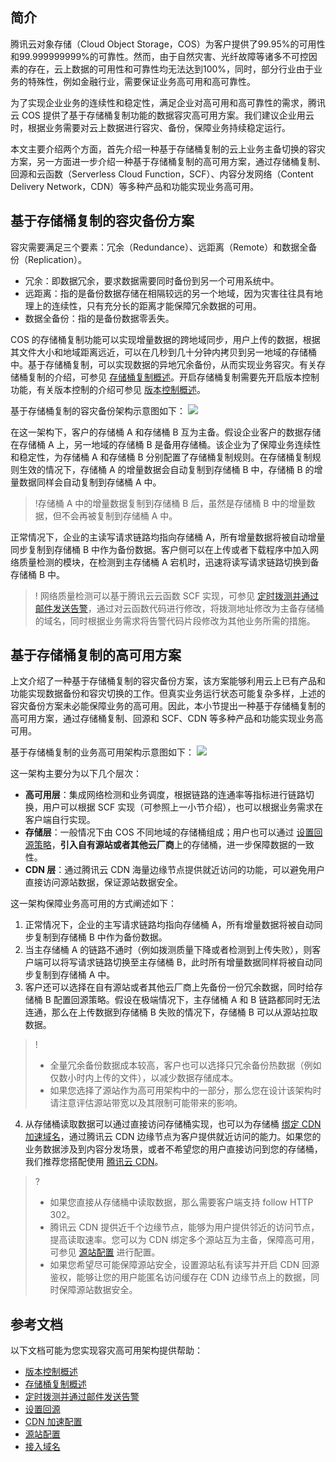 ## 简介

腾讯云对象存储（Cloud Object Storage，COS）为客户提供了99.95%的可用性和99.999999999%的可靠性。然而，由于自然灾害、光纤故障等诸多不可控因素的存在，云上数据的可用性和可靠性均无法达到100%，同时，部分行业由于业务的特殊性，例如金融行业，需要保证业务高可用和高可靠性。

为了实现企业业务的连续性和稳定性，满足企业对高可用和高可靠性的需求，腾讯云 COS 提供了基于存储桶复制功能的数据容灾高可用方案。我们建议企业用云时，根据业务需要对云上数据进行容灾、备份，保障业务持续稳定运行。

本文主要介绍两个方面，首先介绍一种基于存储桶复制的云上业务主备切换的容灾方案，另一方面进一步介绍一种基于存储桶复制的高可用方案，通过存储桶复制、回源和云函数（Serverless Cloud Function，SCF）、内容分发网络（Content Delivery Network，CDN）等多种产品和功能实现业务高可用。

## 基于存储桶复制的容灾备份方案

容灾需要满足三个要素：冗余（Redundance）、远距离（Remote）和数据全备份（Replication）。

- 冗余：即数据冗余，要求数据需要同时备份到另一个可用系统中。
- 远距离：指的是备份数据存储在相隔较远的另一个地域，因为灾害往往具有地理上的连续性，只有充分长的距离才能保障冗余数据的可用。
- 数据全备份：指的是备份数据零丢失。

COS 的存储桶复制功能可以实现增量数据的跨地域同步，用户上传的数据，根据其文件大小和地域距离远近，可以在几秒到几十分钟内拷贝到另一地域的存储桶中。基于存储桶复制，可以实现数据的异地冗余备份，从而实现业务容灾。有关存储桶复制的介绍，可参见 [存储桶复制概述](https://cloud.tencent.com/document/product/436/19237)。开启存储桶复制需要先开启版本控制功能，有关版本控制的介绍可参见 [版本控制概述](https://cloud.tencent.com/document/product/436/19883)。

基于存储桶复制的容灾备份架构示意图如下：
![](https://main.qcloudimg.com/raw/6faa659de8d437ec5fac6e3c8d3536a2.png)

在这一架构下，客户的存储桶 A 和存储桶 B 互为主备。假设企业客户的数据存储在存储桶 A 上，另一地域的存储桶 B 是备用存储桶。该企业为了保障业务连续性和稳定性，为存储桶 A 和存储桶 B 分别配置了存储桶复制规则。在存储桶复制规则生效的情况下，存储桶 A 的增量数据会自动复制到存储桶 B 中，存储桶 B 的增量数据同样会自动复制到存储桶 A 中。

> !存储桶 A 中的增量数据复制到存储桶 B 后，虽然是存储桶 B 中的增量数据，但不会再被复制到存储桶 A 中。

正常情况下，企业的主读写请求链路均指向存储桶 A，所有增量数据将被自动增量同步复制到存储桶 B 中作为备份数据。客户侧可以在上传或者下载程序中加入网络质量检测的模块，在检测到主存储桶 A 宕机时，迅速将读写请求链路切换到备存储桶 B 中。

>! 网络质量检测可以基于腾讯云云函数 SCF 实现，可参见 [定时拨测并通过邮件发送告警](https://cloud.tencent.com/document/product/583/35399)，通过对云函数代码进行修改，将拨测地址修改为主备存储桶的域名，同时根据业务需求将告警代码片段修改为其他业务所需的措施。
>

## 基于存储桶复制的高可用方案

上文介绍了一种基于存储桶复制的容灾备份方案，该方案能够利用云上已有产品和功能实现数据备份和容灾切换的工作。但真实业务运行状态可能复杂多样，上述的容灾备份方案未必能保障业务的高可用。因此，本小节提出一种基于存储桶复制的高可用方案，通过存储桶复制、回源和 SCF、CDN 等多种产品和功能实现业务高可用。

基于存储桶复制的业务高可用架构示意图如下：
![](https://main.qcloudimg.com/raw/5c2ccd0b068af19d5dcfdfb01609b6d4.png)

这一架构主要分为以下几个层次：

- **高可用层**：集成网络检测和业务调度，根据链路的连通率等指标进行链路切换，用户可以根据 SCF 实现（可参照上一小节介绍），也可以根据业务需求在客户端自行实现。
- **存储层**：一般情况下由 COS 不同地域的存储桶组成；用户也可以通过 [设置回源策略](https://cloud.tencent.com/document/product/436/13310)，**引入自有源站或者其他云厂商**上的存储桶，进一步保障数据的一致性。
- **CDN 层**：通过腾讯云 CDN 海量边缘节点提供就近访问的功能，可以避免用户直接访问源站数据，保证源站数据安全。

这一架构保障业务高可用的方式阐述如下：

1. 正常情况下，企业的主写请求链路均指向存储桶 A，所有增量数据将被自动同步复制到存储桶 B 中作为备份数据。
2. 当主存储桶 A 的链路不通时（例如拨测质量下降或者检测到上传失败），则客户端可以将写请求链路切换至主存储桶 B，此时所有增量数据同样将被自动同步复制到存储桶 A 中。
3. 客户还可以选择在自有源站或者其他云厂商上先备份一份冗余数据，同时给存储桶 B 配置回源策略。假设在极端情况下，主存储桶 A 和 B 链路都同时无法连通，那么在上传数据到存储桶 B 失败的情况下，存储桶 B 可以从源站拉取数据。
> !
> - 全量冗余备份数据成本较高，客户也可以选择只冗余备份热数据（例如仅数小时内上传的文件），以减少数据存储成本。
> - 如果您选择了源站作为高可用架构中的一部分，那么您在设计该架构时请注意评估源站带宽以及其限制可能带来的影响。
> 
4. 从存储桶读取数据可以通过直接访问存储桶实现，也可以为存储桶 [绑定 CDN 加速域名](https://cloud.tencent.com/document/product/436/18670)，通过腾讯云 CDN 边缘节点为客户提供就近访问的能力。如果您的业务数据涉及到内容分发场景，或者不希望您的用户直接访问到您的存储桶，我们推荐您搭配使用 [腾讯云 CDN](https://cloud.tencent.com/document/product/228)。
>?
> - 如果您直接从存储桶中读取数据，那么需要客户端支持 follow HTTP 302。
> - 腾讯云 CDN 提供近千个边缘节点，能够为用户提供邻近的访问节点，提高读取速率。您可以为 CDN 绑定多个源站互为主备，保障高可用，可参见 [源站配置](https://cloud.tencent.com/document/product/228/6289) 进行配置。
> - 如果您希望尽可能保障源站安全，设置源站私有读写并开启 CDN 回源鉴权，能够让您的用户能匿名访问缓存在 CDN 边缘节点上的数据，同时保障源站数据安全。
> 

## 参考文档

以下文档可能为您实现容灾高可用架构提供帮助：

- [版本控制概述](https://cloud.tencent.com/document/product/436/19883)
- [存储桶复制概述](https://cloud.tencent.com/document/product/436/19237)
- [定时拨测并通过邮件发送告警](https://cloud.tencent.com/document/product/583/35399)
- [设置回源](https://cloud.tencent.com/document/product/436/13310)
- [CDN 加速配置](https://cloud.tencent.com/document/product/436/18670)
- [源站配置](https://cloud.tencent.com/document/product/228/6289)
- [接入域名](https://cloud.tencent.com/document/product/228/5734)
